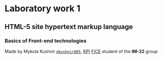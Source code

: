 # Laboratory work 1

## HTML-5 site hypertext markup language

### Basics of Front-end technologies

Made by Mykola Kushnir <code>[mkushnir885](https://github.com/mkushnir885)</code>, [KPI](https://kpi.ua) [FICE](https://fiot.kpi.ua) student of the **IM-22** group

